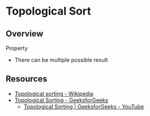 # Topological Sort

## Overview

Property

* There can be multiple possible result

## Resources

* [Topological sorting - Wikipedia](https://en.wikipedia.org/wiki/Topological_sorting#:~:text=In%20computer%20science%2C%20a%20topological,before%20v%20in%20the%20ordering.)
* [Topological Sorting - GeeksforGeeks](https://www.geeksforgeeks.org/topological-sorting/)
  * [Topological Sorting | GeeksforGeeks - YouTube](https://www.youtube.com/watch?v=Q9PIxaNGnig)
